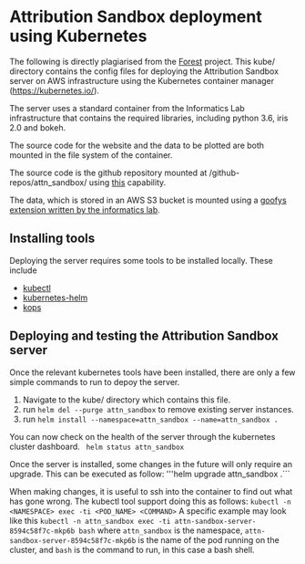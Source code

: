# Attribution Sandbox deployment using Kubernetes

The following is directly plagiarised from the [Forest](https://github.com/informatics-lab/forest) project.
This kube/ directory contains the config files for deploying the Attribution Sandbox server on AWS 
infrastructure using the Kubernetes container manager (https://kubernetes.io/).

The server uses a standard container from the Informatics Lab infrastructure that contains the
required libraries, including python 3.6, iris 2.0 and bokeh.

The source code for the website and the data to be plotted are both mounted
in the file system of the container.

The source code is the github repository mounted at /github-repos/attn_sandbox/ using
[this](https://kubernetes.io/docs/concepts/storage/volumes/#gitrepo) capability.

The data, which is stored in an AWS S3 bucket is mounted using a
[goofys](https://github.com/kahing/goofys) [extension written by the informatics lab](https://github.com/informatics-lab/s3-fuse-flex-volume/blob/master/README.md).


## Installing tools
Deploying the server requires some tools to be installed locally. These include
* [kubectl](https://kubernetes.io/docs/tasks/tools/install-kubectl/)
* [kubernetes-helm](https://github.com/kubernetes/helm)
* [kops](https://github.com/kubernetes/kops)


## Deploying and testing the Attribution Sandbox server
Once the relevant kubernetes tools have been installed, there are only a few simple commands to run to depoy the server.
1. Navigate to the kube/ directory which contains this file.
1. run ```helm del --purge attn_sandbox``` to remove existing server instances.
1. run ```helm install --namespace=attn_sandbox --name=attn_sandbox .```

You can now check on the health of the server through the kubernetes cluster dashboard.
``` helm status attn_sandbox```

Once the server is installed, some changes in the future will only require an upgrade. This can be
executed as follow:
'''helm upgrade attn_sandbox .```

When making changes, it is useful to ssh into the container to find out what has gone wrong. The
kubectl tool support doing this as follows:
```kubectl -n <NAMESPACE> exec -ti <POD_NAME> <COMMAND>```
A specific example may look like this
```kubectl -n attn_sandbox exec -ti attn-sandbox-server-8594c58f7c-mkp6b bash```
where ```attn_sandbox``` is the namespace, ```attn-sandbox-server-8594c58f7c-mkp6b``` is the name of the pod running on the cluster, and ```bash``` is the command to run, in this case a bash shell.

